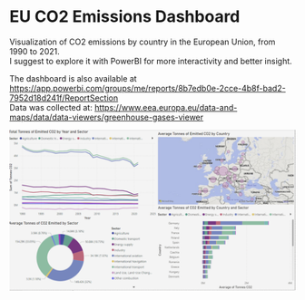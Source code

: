 # EU CO2 Emissions Dashboard
Visualization of CO2 emissions by country in the European Union, from 1990 to 2021. <br />
I suggest to explore it with PowerBI for more interactivity and better insight. <br />

The dashboard is also available at https://app.powerbi.com/groups/me/reports/8b7edb0e-2cce-4b8f-bad2-7952d18d241f/ReportSection <br />
Data was collected at: https://www.eea.europa.eu/data-and-maps/data/data-viewers/greenhouse-gases-viewer <br />

![app1](https://github.com/ale-ch/eu-co2-emissions-dashboard/blob/main/dashboard.png)
